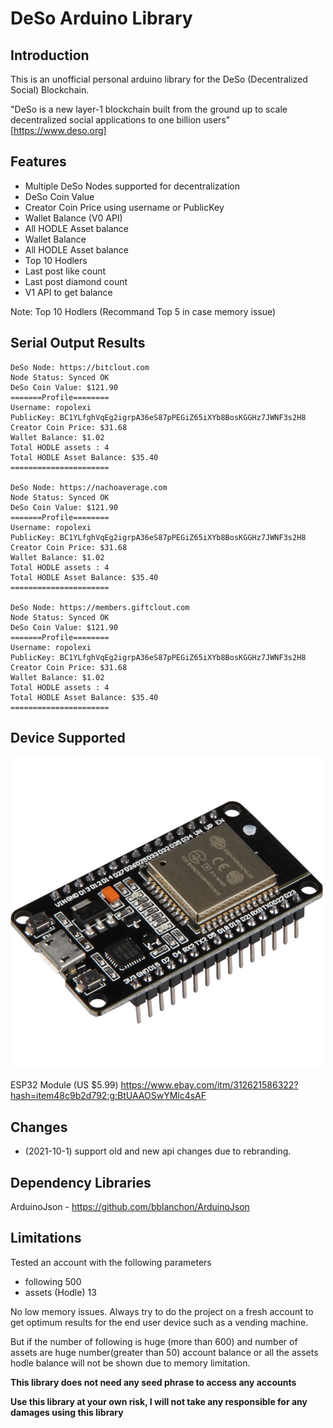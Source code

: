 # DeSo Arduino Library

## Introduction
This is an unofficial personal arduino library for the DeSo (Decentralized Social) Blockchain.

"DeSo is a new layer-1 blockchain built from the ground up to scale decentralized social applications to one billion users" [https://www.deso.org]

## Features
- Multiple DeSo Nodes supported for decentralization 
- DeSo Coin Value
- Creator Coin Price using username or PublicKey
- Wallet Balance (V0 API)
- All HODLE Asset balance
- Wallet Balance
- All HODLE Asset balance
- Top 10 Hodlers
- Last post like count
- Last post diamond count
- V1 API to get balance

Note: Top 10 Hodlers (Recommand Top 5 in case memory issue)

## Serial Output Results
```
DeSo Node: https://bitclout.com
Node Status: Synced OK
DeSo Coin Value: $121.90
=======Profile========
Username: ropolexi
PublicKey: BC1YLfghVqEg2igrpA36eS87pPEGiZ65iXYb8BosKGGHz7JWNF3s2H8
Creator Coin Price: $31.68
Wallet Balance: $1.02
Total HODLE assets : 4
Total HODLE Asset Balance: $35.40
======================

DeSo Node: https://nachoaverage.com
Node Status: Synced OK
DeSo Coin Value: $121.90
=======Profile========
Username: ropolexi
PublicKey: BC1YLfghVqEg2igrpA36eS87pPEGiZ65iXYb8BosKGGHz7JWNF3s2H8
Creator Coin Price: $31.68
Wallet Balance: $1.02
Total HODLE assets : 4
Total HODLE Asset Balance: $35.40
======================

DeSo Node: https://members.giftclout.com
Node Status: Synced OK
DeSo Coin Value: $121.90
=======Profile========
Username: ropolexi
PublicKey: BC1YLfghVqEg2igrpA36eS87pPEGiZ65iXYb8BosKGGHz7JWNF3s2H8
Creator Coin Price: $31.68
Wallet Balance: $1.02
Total HODLE assets : 4
Total HODLE Asset Balance: $35.40
======================
```
## Device Supported

![esp32](esp32.jpg)

ESP32 Module (US $5.99)
https://www.ebay.com/itm/312621586322?hash=item48c9b2d792:g:BtUAAOSwYMlc4sAF


## Changes
- (2021-10-1) support old and new api changes due to rebranding.
## Dependency Libraries
ArduinoJson - https://github.com/bblanchon/ArduinoJson

## Limitations
Tested an account with the following parameters
- following 500
- assets (Hodle) 13

No low memory issues. 
Always try to do the project on a fresh account to get optimum results for the end user device such as a vending machine.

But if the number of following is huge (more than 600) and number of assets are huge number(greater than 50) 
account balance or all the assets hodle balance will not be shown due to memory limitation.

**This library does not need any seed phrase to access any accounts**

**Use this library at your own risk, I will not take any responsible for any damages using this library**

